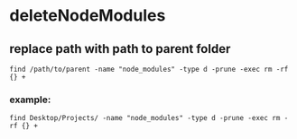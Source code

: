 # deleteNodeModules

## replace path with path to parent folder

```
find /path/to/parent -name "node_modules" -type d -prune -exec rm -rf {} +
```
### example:
```
find Desktop/Projects/ -name "node_modules" -type d -prune -exec rm -rf {} +

